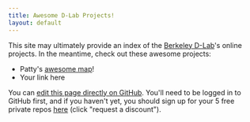 ```yaml
---
title: Awesome D-Lab Projects!
layout: default
---
```

This site may ultimately provide an index of the [Berkeley
D-Lab](http://dlab.berkeley.edu)'s online projects. In the meantime, check out
these awesome projects:

 - Patty's [awesome map](http://pattyf.github.io/ucrmapper/)!
 - Your link here

You can [edit this page directly on
GitHub](https://github.com/dlab-berkeley/dlab-berkeley.github.io/edit/master/index.md).
You'll need to be logged in to GitHub first, and if you haven't yet, you should
sign up for your 5 free private repos [here](https://education.github.com)
(click "request a discount").
